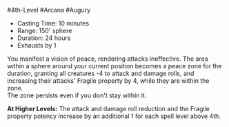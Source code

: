#4th-Level #Arcana #Augury
 
- Casting Time: 10 minutes
- Range: 150' sphere
- Duration: 24 hours
- Exhausts by 1  

You manifest a vision of peace, rendering attacks ineffective. The area within a sphere around your current position becomes a peace zone for the duration, granting all creatures -4 to attack and damage rolls, and increasing their attacks' Fragile property by 4, while they are within the zone.  
The zone persists even if you don't stay within it.
 
**At Higher Levels:** The attack and damage roll reduction and the Fragile property potency increase by an additional 1 for each spell level above 4th.